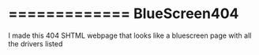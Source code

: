 =============
BlueScreen404
=============

I made this 404 SHTML webpage that looks like a bluescreen page with all the drivers listed
